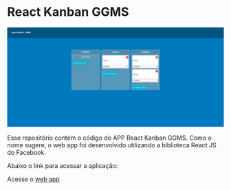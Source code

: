 # React Kanban GGMS
![](./preview.jpg)

Esse repositório contém o código do APP React Kanban GGMS. Como o nome sugere, o web app foi desenvolvido utilizando a biblioteca React JS do Facebook.


Abaixo o link para acessar a aplicação:

Acesse o [web app](https://nc246u.csb.app/)
